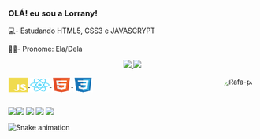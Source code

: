 ### OLÁ! eu sou a Lorrany!
 💻- Estudando HTML5, CSS3 e JAVASCRYPT
 
👩🏻- Pronome: Ela/Dela
 


<div align="center">
  <a href="https://github.com/lorranyrds">
  <img height="180em" src="https://github-readme-stats.vercel.app/api?username=lorranyrds&show_icons=true&theme=panda&include_all_commits=true&count_private=true"/>
  <img height="180em" src="https://github-readme-stats.vercel.app/api/top-langs/?username=lorranyrds&layout=compact&langs_count=7&theme=panda"/>
</div>
  
<div style="display: inline_block"><br>
  <img align="center" alt="lorranyrds-Js" height="30" width="40" src="https://raw.githubusercontent.com/devicons/devicon/master/icons/javascript/javascript-plain.svg">
  <img align="center" alt="Rafa-React" height="30" width="40" src="https://raw.githubusercontent.com/devicons/devicon/master/icons/react/react-original.svg">
  <img align="center" alt="lorranyrds-HTML" height="30" width="40" src="https://raw.githubusercontent.com/devicons/devicon/master/icons/html5/html5-original.svg">
  <img align="center" alt="lorranyrds-CSS" height="30" width="40" src="https://raw.githubusercontent.com/devicons/devicon/master/icons/css3/css3-original.svg">
  <img align="right" alt="Rafa-pic" height="150" style="border-radius:50px;" 
  src="https://i.picasion.com/pic92/f06a1874be2c7bc33f5eb0a993f8b6cb.gif" 
</div>

  
  ##
  <div>
  <a href="https://www.facebook.com/lorrany.ramos.330" target="_blank"><img src=https://img.shields.io/badge/Facebook-1877F2?style=for-the-badge&logo=facebook&logoColor=white
  <a href="https://instagram.com/lorranyrds" target="_blank"><img src="https://img.shields.io/badge/-Instagram-%23E4405F?style=for-the-badge&logo=instagram&logoColor=white" target="_blank"></a>
 <a href="https://discord.gg/wagxzStdcR" target="_blank"><img src="https://img.shields.io/badge/Discord-7289DA?style=for-the-badge&logo=discord&logoColor=white" target="_blank"></a> 
  <a href = "lorranydosantos99@gmail.com"><img src="https://img.shields.io/badge/-Gmail-%23333?style=for-the-badge&logo=gmail&logoColor=white" target="_blank"></a>
  <a href="https://www.linkedin.com/in/lorrany-ramos-0b555b1b3" target="_blank"><img src="https://img.shields.io/badge/-LinkedIn-%230077B5?style=for-the-badge&logo=linkedin&logoColor=white" target="_blank"></a> 
   
   
  ![Snake animation](https://github.com/lorranyrds/lorranyrds/blob/output/github-contribution-grid-snake.svg)
  </div>
